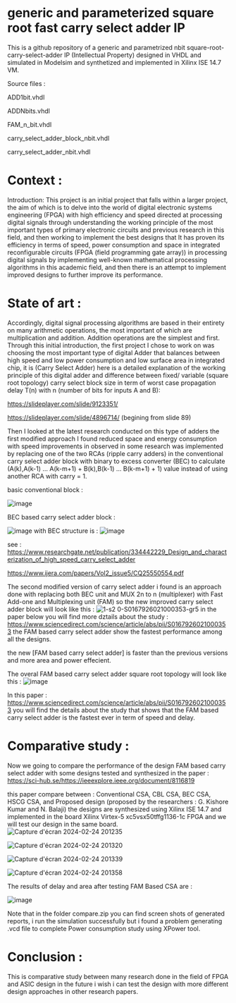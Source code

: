 # generic and parameterized square root fast carry select adder IP
This is a github repository of a generic and parametrized nbit square-root-carry-select-adder IP (Intellectual Property) designed in VHDL and simulated in Modelsim and synthetized and implemented in Xilinx ISE 14.7 VM.

Source files : 

ADD1bit.vhdl

ADDNbits.vhdl

FAM_n_bit.vhdl

carry_select_adder_block_nbit.vhdl

carry_select_adder_nbit.vhdl

# Context :
Introduction: This project is an initial project that falls within a larger project, the aim of which is to delve into the world of digital electronic systems engineering (FPGA) with high efficiency and speed directed at processing digital signals through understanding the working principle of the most important types of primary electronic circuits and previous research in this field, and then working to implement the best designs that It has proven its efficiency in terms of speed, power consumption and space in integrated reconfigurable circuits (FPGA (field programming gate array)) in processing digital signals by implementing well-known mathematical processing algorithms in this academic field, and then there is an attempt to implement improved designs to further improve its performance.

# State of art :
Accordingly, digital signal processing algorithms are based in their entirety on many arithmetic operations, the most important of which are multiplication and addition. Addition operations are the simplest and first. Through this initial introduction, the first project I chose to work on was choosing the most important type of digital Adder that balances between high speed and low power consumption and low surface area in integrated chip, it is (Carry Select Adder) here is a detailed explanation of the working principle of this digital adder and difference between fixed/ variable (square root topology) carry select block size in term of worst case propagation delay T(n) with n (number of bits for inputs A and B):

https://slideplayer.com/slide/9123351/

https://slideplayer.com/slide/4896714/ (begining from slide 89)

Then I looked at the latest research conducted on this type of adders the first modified approach I found reduced space and energy consumption with speed improvements in observed in some research was implemented by replacing one of the two RCAs (ripple carry adders) in the conventional carry select adder block with binary to excess converter (BEC) to calculate 
(A(k),A(k-1) ... A(k-m+1) + B(k),B(k-1) ... B(k-m+1) + 1) value instead of using another RCA with carry = 1.

basic conventional block : 

![image](https://github.com/Fouad1999Elkhiati/generic-square-root-carry-select-adder-IP/assets/160315289/daba019c-01a6-43a3-8ca6-9f9d589a739c)

BEC based carry select adder block : 

![image](https://github.com/Fouad1999Elkhiati/generic-square-root-carry-select-adder-IP/assets/160315289/63d93f0c-b96f-40dc-ae10-f6ac8389055f)
with BEC structure is : 
![image](https://github.com/Fouad1999Elkhiati/generic-square-root-carry-select-adder-IP/assets/160315289/1f1ce7dc-ce13-4efe-8e8b-ecbb614ccb29)



see : https://www.researchgate.net/publication/334442229_Design_and_characterization_of_high_speed_carry_select_adder

https://www.ijera.com/papers/Vol2_issue5/CQ25550554.pdf

The second modified version of carry select adder i found is an approach done with replacing both BEC unit and MUX 2n to n (multiplexer) with Fast Add-one and Multiplexing unit (FAM)
so the new improved carry select adder block will look like this : 
![1-s2 0-S0167926021000353-gr5](https://github.com/Fouad1999Elkhiati/generic-square-root-carry-select-adder-IP/assets/160315289/fba82273-adb7-4503-b54a-170099fdb18e)
in the paper below you will find more dztails about the study : https://www.sciencedirect.com/science/article/abs/pii/S0167926021000353
the FAM based carry select adder show the fastest performance among all the designs.

the new [FAM based carry select adder] is faster than the previous versions and more area and power effecient.

The overal FAM based carry select adder square root topology will look like this : 
![image](https://github.com/Fouad1999Elkhiati/generic-square-root-carry-select-adder-IP/assets/160315289/1766531e-3860-4023-94f0-c6201f97e844)

In this paper : https://www.sciencedirect.com/science/article/abs/pii/S0167926021000353 you will find the details about the study that shows that the FAM based carry select adder is the fastest ever in term of speed and delay.

# Comparative study :
Now we going to compare the performance of the design FAM based carry select adder with some designs tested and synthesized in the paper : https://sci-hub.se/https://ieeexplore.ieee.org/document/8116819

this paper compare between : Conventional CSA, CBL CSA, BEC CSA, HSCG CSA, and Proposed design (proposed by the researchers : G. Kishore Kumar and N. Balaji) the designs are synthesized using Xilinx ISE 14.7 and implemented in the board Xilinx Virtex-5
xc5vsx50tffg1136-1c FPGA and we will test our design in the same board.
![Capture d'écran 2024-02-24 201235](https://github.com/Fouad1999Elkhiati/generic-square-root-carry-select-adder-IP/assets/160315289/bf827633-5f6a-46cc-b5bc-ec10d85c5018)

![Capture d'écran 2024-02-24 201320](https://github.com/Fouad1999Elkhiati/generic-square-root-carry-select-adder-IP/assets/160315289/b6ee6b6d-0e87-4e79-ae1c-4e84a9504050)

![Capture d'écran 2024-02-24 201339](https://github.com/Fouad1999Elkhiati/generic-square-root-carry-select-adder-IP/assets/160315289/d3b4be5b-cd53-4837-909e-2a207f773d60)

![Capture d'écran 2024-02-24 201358](https://github.com/Fouad1999Elkhiati/generic-square-root-carry-select-adder-IP/assets/160315289/c738b0ed-581f-4289-ba4b-95ac27e4ea07)

The results of delay and area after testing FAM Based CSA are : 

![image](https://github.com/Fouad1999Elkhiati/generic-square-root-carry-select-adder-IP/assets/160315289/5cb65ce7-08e1-44b1-9d43-5dfc4c78998a)

Note that in the folder compare.zip you can find screen shots of generated reports, i run the simulation successfully but i found a problem generating .vcd file to complete Power consumption study using XPower tool.

# Conclusion :

This is comparative study between many research done in the field of FPGA and ASIC design in the future i wish i can test the design with more different design approaches in other research papers.
